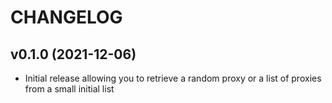 # CHANGELOG

## v0.1.0 (2021-12-06)

* Initial release allowing you to retrieve a random proxy or a list of proxies from a small initial list
